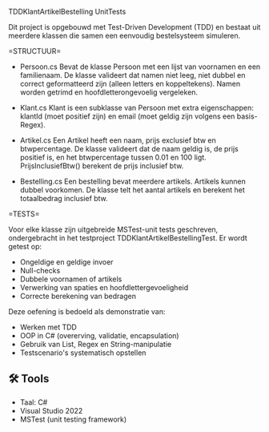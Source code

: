 TDDKlantArtikelBestelling UnitTests

Dit project is opgebouwd met Test-Driven Development (TDD) en bestaat uit meerdere klassen die samen een eenvoudig bestelsysteem simuleren. 

=STRUCTUUR=
- Persoon.cs
  Bevat de klasse Persoon met een lijst van voornamen en een familienaam. De klasse valideert dat namen niet leeg, niet dubbel en correct geformatteerd zijn (alleen letters en koppeltekens). Namen worden getrimd en hoofdletterongevoelig vergeleken.

- Klant.cs
  Klant is een subklasse van Persoon met extra eigenschappen: klantId (moet positief zijn) en email (moet geldig zijn volgens een basis-Regex).

- Artikel.cs
  Een Artikel heeft een naam, prijs exclusief btw en btwpercentage. De klasse valideert dat de naam geldig is, de prijs positief is, en het btwpercentage tussen 0.01 en 100 ligt. PrijsInclusiefBtw() berekent de prijs inclusief btw.

- Bestelling.cs
  Een bestelling bevat meerdere artikels. Artikels kunnen dubbel voorkomen. De klasse telt het aantal artikels en berekent het totaalbedrag inclusief btw.

=TESTS=

Voor elke klasse zijn uitgebreide MSTest-unit tests geschreven, ondergebracht in het testproject TDDKlantArtikelBestellingTest. Er wordt getest op:

- Ongeldige en geldige invoer
- Null-checks
- Dubbele voornamen of artikels
- Verwerking van spaties en hoofdlettergevoeligheid
- Correcte berekening van bedragen

Deze oefening is bedoeld als demonstratie van:

- Werken met TDD
- OOP in C# (overerving, validatie, encapsulation)
- Gebruik van List<T>, Regex en String-manipulatie
- Testscenario's systematisch opstellen

## 🛠️ Tools
- Taal: C#
- Visual Studio 2022
- MSTest (unit testing framework)
